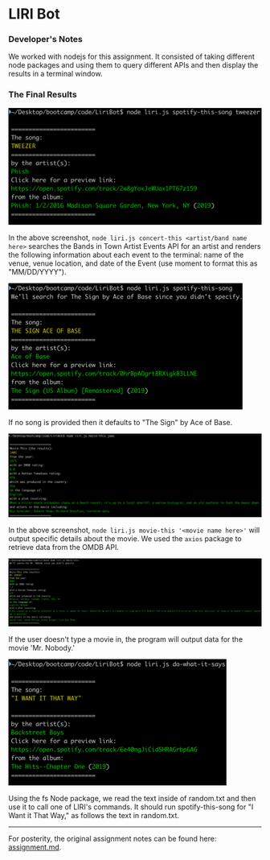 # LIRI Bot

### Developer's Notes

We worked with nodejs for this assignment. It consisted of taking different node packages and using them to query different APIs and then display the results in a terminal window.

### The Final Results

![](https://github.com/cf512/LiriBot/raw/master/assets/images/01-spotify-this-song.png)

In the above screenshot, `node liri.js concert-this <artist/band name here>` searches the Bands in Town Artist Events API for an artist and renders the following information about each event to the terminal: name of the venue, venue location, and date of the Event (use moment to format this as "MM/DD/YYYY").

![](https://github.com/cf512/LiriBot/raw/master/assets/images/02-spotify-this-song.png)

If no song is provided then it defaults to "The Sign" by Ace of Base.

![](https://github.com/cf512/LiriBot/raw/master/assets/images/03-movie-this.png)

In the above screenshot, `node liri.js movie-this '<movie name here>'` will output specific details about the movie. We used the `axios` package to retrieve data from the OMDB API.

![](https://github.com/cf512/LiriBot/raw/master/assets/images/04-movie-this.png)

If the user doesn't type a movie in, the program will output data for the movie 'Mr. Nobody.' 

![](https://github.com/cf512/LiriBot/raw/master/assets/images/05-do-what-it-says.png)

Using the fs Node package, we read the text inside of random.txt and then use it to call one of LIRI's commands. It should run spotify-this-song for "I Want it That Way," as follows the text in random.txt.

---

For posterity, the original assignment notes can be found here: [assignment.md](https://github.com/cf512/LiriBot/blob/master/assignment.md). 
